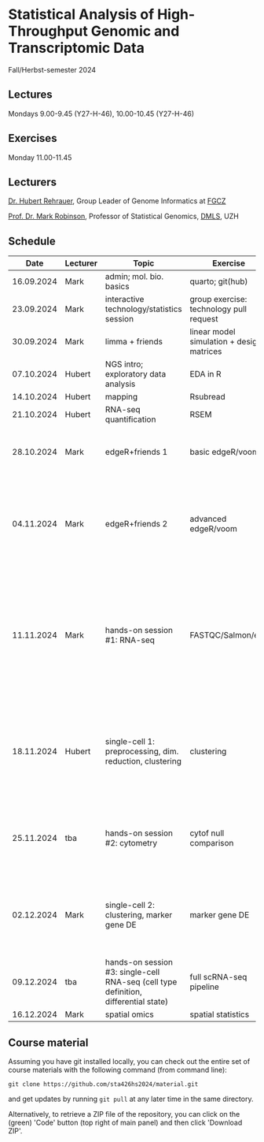 # Statistical Analysis of High-Throughput Genomic and Transcriptomic Data
Fall/Herbst-semester 2024

## Lectures
Mondays 9.00-9.45 (Y27-H-46), 10.00-10.45 (Y27-H-46)

## Exercises
Monday 11.00-11.45

## Lecturers

[Dr. Hubert Rehrauer](http://www.fgcz.ch/the-center/people/rehrauer.html), Group Leader of Genome Informatics at [FGCZ](http://www.fgcz.ch/)

[Prof. Dr. Mark Robinson](https://robinsonlabuzh.github.io/), Professor of Statistical Genomics, [DMLS](https://www.mls.uzh.ch/en.html), UZH

## Schedule

| Date  | Lecturer | Topic | Exercise | JC1 | JC2 |
| --- | --- | --- | --- | --- | --- |
| 16.09.2024  | Mark | admin; mol. bio. basics | quarto; git(hub) | | |
| 23.09.2024  | Mark | interactive technology/statistics session  | group exercise: technology pull request | | |
| 30.09.2024  | Mark  | limma + friends | linear model simulation + design matrices | | |
| 07.10.2024  | Hubert | NGS intro; exploratory data analysis | EDA in R | | |
| 14.10.2024  | Hubert | mapping  | Rsubread | | |
| 21.10.2024  | Hubert | RNA-seq quantification | RSEM  | X | X | 
| 28.10.2024  | Mark | edgeR+friends 1 | basic edgeR/voom | [Validation of noise models for single-cell transcriptomics](https://doi.org/10.1038/nmeth.2930) (GC, YD) | X |
| 04.11.2024  | Mark | edgeR+friends 2 | advanced edgeR/voom | [Genomic prediction in multi-environment trials in maize using statistical and machine learning methods](https://www.proquest.com/docview/2913316100/4BBE80EEBE564D48PQ/3?sourcetype=Scholarly%20Journals) (JB) | X |
| 11.11.2024  | Mark | hands-on session #1: RNA-seq |  FASTQC/Salmon/etc. | [IDEAS: individual level differential expression analysis for single-cell RNA-seq data](https://genomebiology.biomedcentral.com/articles/10.1186/s13059-022-02605-1) (GO, JV) | [MAST: a flexible statistical framework for assessing transcriptional changes and characterizing heterogeneity in single-cell RNA sequencing data](https://doi.org/10.1186/s13059-015-0844-5) (DH) |
| 18.11.2024  | Hubert | single-cell 1: preprocessing, dim. reduction, clustering | clustering | [MOFA+: a statistical framework for comprehensive integration of multi-modal single-cell data - Genome Biology](https://genomebiology.biomedcentral.com/articles/10.1186/s13059-020-02015-1) (ZL, PM) | [Identifying genetic variants that influence the abundance of cell states in single-cell data](https://www.nature.com/articles/s41588-024-01909-1) (JF, TH) |
| 25.11.2024  | tba | hands-on session #2: cytometry | cytof null comparison | [Significance analysis for clustering with single-cell RNA-sequencing data](https://www.nature.com/articles/s41592-023-01933-9) (HS, ZM) | X |
| 02.12.2024  | Mark | single-cell 2: clustering, marker gene DE  | marker gene DE | [Quantifying cell-state densities in single-cell phenotypic landscapes using Mellon](https://www.nature.com/articles/s41592-024-02302-w) (MW) | [Inference and analysis of cell-cell communication using CellChat](https://doi.org/10.1038/s41467-021-21246-9) (L&M)|
| 09.12.2024  | tba | hands-on session #3: single-cell RNA-seq (cell type definition, differential state)  | full scRNA-seq pipeline | X | X |
| 16.12.2024  | Mark | spatial omics  | spatial statistics | X | X |


## Course material

Assuming you have git installed locally, you can check out the entire set of course materials with the following command (from command line):
```
git clone https://github.com/sta426hs2024/material.git
```
and get updates by running `git pull` at any later time in the same directory.

Alternatively, to retrieve a ZIP file of the repository, you can click on the (green) 'Code' button (top right of main panel) and then click 'Download ZIP'.

